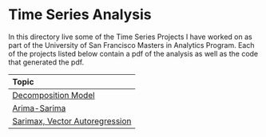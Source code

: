 # Time Series Analysis

In this directory live some of the Time Series Projects I have worked on as part
of the University of San Francisco Masters in Analytics Program. Each of the
projects listed below contain a pdf of the analysis as well as the code that
generated the pdf.

| Topic |
| :------------- |
| [Decomposition Model](https://github.com/fjcrodriguez/Public-Projects/tree/master/time_series/sales) |
| [Arima-Sarima](https://github.com/fjcrodriguez/Public-Projects/tree/master/time_series/arima_sarima)  |
| [Sarimax, Vector Autoregression](https://github.com/fjcrodriguez/Public-Projects/tree/master/time_series/chinese_exports)  |
